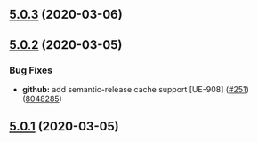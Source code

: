 ## [5.0.3](https://github.com/pagerinc/jackrabbit/compare/v5.0.2...v5.0.3) (2020-03-06)

## [5.0.2](https://github.com/pagerinc/jackrabbit/compare/v5.0.1...v5.0.2) (2020-03-05)


### Bug Fixes

* **github:** add semantic-release cache support [UE-908] ([#251](https://github.com/pagerinc/jackrabbit/issues/251)) ([8048285](https://github.com/pagerinc/jackrabbit/commit/8048285a1e3769382d19570a6f3e449cdecf392f))

## [5.0.1](https://github.com/pagerinc/jackrabbit/compare/v5.0.0...v5.0.1) (2020-03-05)
